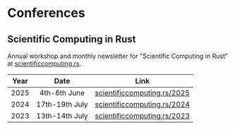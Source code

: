 # Conferences

## Scientific Computing in Rust
Annual workshop and monthly newsletter for "Scientific Computing in Rust" at
[scientificcomputing.rs](https://scientificcomputing.rs/).

| Year | Date | Link |
| --- |:---:| --- |
| 2025 | 4th-6th June | [scientificcomputing.rs/2025](https://scientificcomputing.rs/2025/) |
| 2024 | 17th-19th July | [scientificcomputing.rs/2024](https://scientificcomputing.rs/2024/) |
| 2023 | 13th-14th July | [scientificcomputing.rs/2023](https://scientificcomputing.rs/2023/) |
